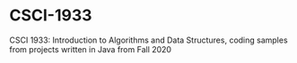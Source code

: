 # CSCI-1933
CSCI 1933: Introduction to Algorithms and Data Structures, coding samples from projects written in Java from Fall 2020
